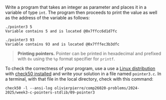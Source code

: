 Write a program that takes an integer as parameter and places it in a variable of type `int`.
The program then proceeds to print the value as well as the address of the variable as follows:

```shell
./pointer3 5
Variable contains 5 and is located @0x7ffcc6d1d7fc

./pointer3 93
Variable contains 93 and is located @0x7fffec3b3dfc
```

> **Printing pointers.**
> Pointer can be printed in hexadecimal and prefixed with `0x` using the
> `%p` format specifier for `printf`.

To check the correctness of your program, use a use a [Linux distribution](https://github.com/olivierpierre/comp26020-devcontainer) with [check50 installed](exercise-set-1.html#installing-check50) and write your solution in a file named `pointer3.c`.
In a terminal, with that file in the local directory, check with this command:

```shell
check50 -l --ansi-log olivierpierre/comp26020-problems/2024-2025/week3-c-pointers-stdlib/09-pointer3
```
